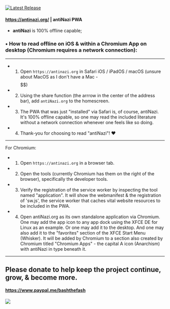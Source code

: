 [![Latest Release](https://gitlab.com/antinazi/org/-/badges/release.svg)](https://gitlab.com/antinazi/org/-/releases)

#### https://antinazi.org/ | antiNazi PWA

- **antiNazi** is 100% offline capable;

### • How to read offline on iOS & within a Chromium App on desktop (Chromium requires a network connection):

***

 - 1) Open `https://antinazi.org` in Safari iOS / iPadOS / macOS (unsure about MacOS as I don't have a Mac - $$$$$$)
 - 2) Using the share function (the arrrow in the center of the address bar), add `antiNazi.org` to the homescreen.
 - 3) The PWA that was just "installed" via Safari is, of course, antiNazi. It's 100% offline capable, so one may read the included literature without a network connection whenever one feels like so doing.

 - 4) Thank-you for choosing to read "antiNazi"! ♥️

***

For Chromium:

- 1) Open `https://antinazi.org` in a browser tab.
- 2) Open the tools (currently Chromium has them on the right of the browser), specifically the developer tools.
- 3) Verify the registration of the service worker by inspecting the tool named "application". It will show the webmanifest & the registration of 'sw.js', the service worker that caches vital website resources to be included in the PWA.
- 4) Open antiNazi.org as its own standalone application via Chromium. One may add the app icon to any app dock using the XFCE DE for Linux as an example. Or one may add it to the desktop. And one may also add it to the "favorites" section of the XFCE Start Menu (Whisker). It will be added by Chromium to a section also created by Chromium titled "Chromium Apps" - the capital A icon (Anarchism) with antiNazi in type beneath it.

***

## Please donate to help keep the project continue, grow, & become more.

#### https://www.paypal.me/bashthefash

![](https://raw.githubusercontent.com/FuckNazis/antiNazi.org/main/res/1024.png?token=GHSAT0AAAAAABXEEQ7T3XKQ3R5V5BJYKIRAYXEWIFQ)
